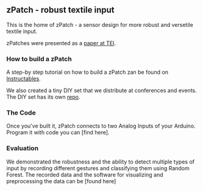 ## zPatch - robust textile input

This is the home of zPatch - a sensor design for more robust and versetile textile input.

zPatches were presented as a [paper at TEI](www.putthelinkhere).

### How to build a zPatch

A step-by step tutorial on how to build a zPatch zan be found on [Instructables](www.puttheotherlinkhere.com).

We also created a tiny DIY set that we distribute at conferences and events. The DIY set has its own [repo](the.link).


### The Code

Once you've built it, zPatch connects to two Analog Inputs of your Arduino. Program it with code you can [find here].


### Evaluation

We demonstrated the robustness and the ability to detect multiple types of input by recording different gestures and classifying them using Random Forest. The recorded data and the software for visualizing and preprocessing the data can be [found here]
